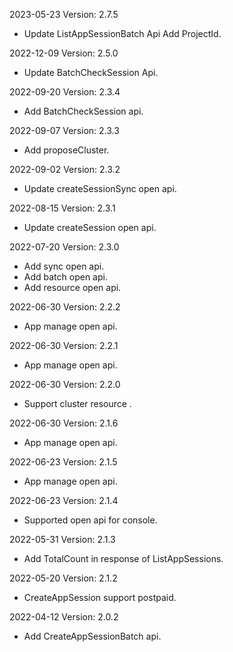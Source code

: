 2023-05-23 Version: 2.7.5
- Update ListAppSessionBatch Api Add ProjectId.

2022-12-09 Version: 2.5.0
- Update BatchCheckSession Api.


2022-09-20 Version: 2.3.4
- Add BatchCheckSession api.

2022-09-07 Version: 2.3.3
- Add proposeCluster.

2022-09-02 Version: 2.3.2
- Update createSessionSync open api.

2022-08-15 Version: 2.3.1
- Update createSession open api.

2022-07-20 Version: 2.3.0
- Add sync open api.
- Add batch open api.
- Add resource open api.

2022-06-30 Version: 2.2.2
- App manage open api.

2022-06-30 Version: 2.2.1
- App manage open api.

2022-06-30 Version: 2.2.0
- Support cluster resource .

2022-06-30 Version: 2.1.6
- App manage open api.

2022-06-23 Version: 2.1.5
- App manage open api.

2022-06-23 Version: 2.1.4
- Supported open api for console.

2022-05-31 Version: 2.1.3
- Add TotalCount in response of ListAppSessions.

2022-05-20 Version: 2.1.2
- CreateAppSession support postpaid.

2022-04-12 Version: 2.0.2
- Add CreateAppSessionBatch api.

